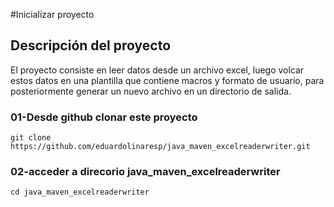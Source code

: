 #Inicializar proyecto 

## Descripción del proyecto

  El proyecto consiste en leer datos desde un archivo excel, luego volcar estos datos en una plantilla que contiene macros y formato de usuario, para posteriormente generar un nuevo archivo en un directorio de salida.

### 01-Desde github clonar este proyecto

	git clone https://github.com/eduardolinaresp/java_maven_excelreaderwriter.git
	 
### 02-acceder a direcorio java_maven_excelreaderwriter

	cd java_maven_excelreaderwriter

